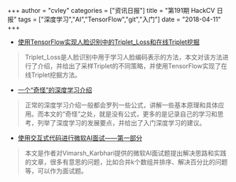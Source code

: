 +++
author = "cvley"
categories = ["资讯日报"]
title = "第191期 HackCV 日报"
tags = ["深度学习","AI","TensorFlow","git","入门"]
date = "2018-04-11"
+++

- [使用TensorFlow实现人脸识别中的Triplet_Loss和在线Triplet挖掘](https://omoindrot.github.io/triplet-loss?from=hackcv&hmsr=hackcv.com&utm_medium=hackcv.com&utm_source=hackcv.com)

> Triplet_Loss是人脸识别中用于学习人脸编码表示的方法，本文对该方法进行了介绍，并给出了采样Triplet的不同策略，并使用TensorFlow实现了在线Triplet挖掘方法。

- [一个“奇怪”的深度学习介绍](https://towardsdatascience.com/a-weird-introduction-to-deep-learning-7828803693b0?from=hackcv&hmsr=hackcv.com&utm_medium=hackcv.com&utm_source=hackcv.com)

> 正常的深度学习介绍一般都会罗列一些公式，讲解一些基本原理和具体应用。而本文的“奇怪”之处，就是没有公式，更多的是记录自己的学习和思考，列举了深度学习的发展要点，并给出了入门深度学习的建议。

- [使用交互式代码进行微软AI面试——第一部分](https://towardsdatascience.com/my-take-on-microsoft-ai-interview-questions-with-interactive-code-part-1-c271388af633?from=hackcv&hmsr=hackcv.com&utm_medium=hackcv.com&utm_source=hackcv.com)

> 本文是作者对Vimarsh_Karbhari提供的微软AI面试题提出解决思路和实践的文章，很多有意思的问题，比如合并k个数组并排序、解决百分比的问题等，可以作为面试题。

